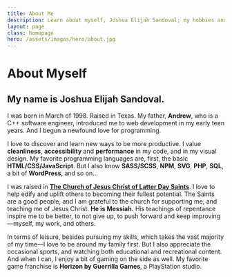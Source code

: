 ```yaml
---
title: About Me
description: Learn about myself, Joshua Elijah Sandoval; my hobbies and my work.
layout: page
class: homepage
hero: /assets/images/hero/about.jpg
---
```


# About Myself
## My name is <strong>Joshua Elijah Sandoval</strong>.

I was born in March of 1998. Raised in Texas.
My father, **Andrew**, who is a C++ software engineer,
introduced me to web development in my early teen years.
And I begun a newfound love for programming.

I love to discover and learn new ways to be more productive.
I value **cleanliness**, <strong>accessibility</strong> and **performance** in my code, and in my visual design.
My favorite programming languages are, first, the basic **HTML/CSS/JavaScript**.
But I also know **SASS/SCSS**, **NPM**, **SVG**, **PHP**, **SQL**,
a bit of **WordPress**, and so on...

I was raised in <strong>[The Church of Jesus Christ of Latter Day Saints](https://churchofjesuschrist.org)</strong>.
I love to help edify and uplift others to becoming their fullest potential.
The Saints are a good people, and I am grateful to the church for supporting me,
and teaching me of Jesus Christ. <strong>He is Messiah.</strong>
His teachings of repentance inspire me to be better, to not give up,
to push forward and keep improving&mdash;myself, my work, and others.

In terms of leisure, besides pursuing my skills,
which takes the vast majority of my time&mdash;I love to be around my family first.
But I also appreciate the occasional sports, and watching both educational and recreational content.
And when I can, I enjoy a bit of gaming on the side as well.
My favorite game franchise is **Horizon by Guerrilla Games**, a PlayStation studio.